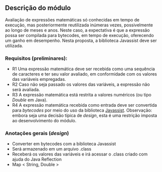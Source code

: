 ## Descrição do módulo
Avaliação de expressões matemáticas só conhecidas em tempo de execução, mas posteriormente reutilizada inúmeras vezes, possivelmente ao longo de meses e anos. Neste caso, a expectativa é que a expressão possa ser compilada para bytecodes, em tempo de execução, oferecendo um ganho em desempenho. Nesta proposta, a biblioteca Javassist deve ser utilizada.

### Requisitos (preliminares):
  - R1 Uma expressão matemática deve ser recebida como uma sequência de caracteres e ter seu valor avaliado, em conformidade com os valores das variáveis empregadas. 
  - R2 Caso não seja passado os valores das variáveis, a expressão não será avaliada.
  - R3 A expressão matemática está restrita a valores numéricos (ou tipo _Double_ em Java). 
  - R4 A expressão matemática recebida como entrada deve ser convertida para _bytecodes_ por meio do uso da biblioteca [Javassist](https://www.javassist.org/). Observação: embora seja uma decisão típica de _design_, esta é uma restrição imposta ao desenvolvimento do módulo.
  
 ### Anotações gerais (_design_)
  - Converter em bytecodes com a biblioteca Javassist
  - Será armazenado em um arquivo .class
  - Receberá os valores das variáveis e irá acessar o .class criado com ajuda do Java Reflection
  - Map < String, Double >
  
